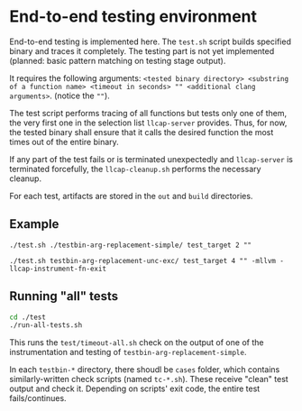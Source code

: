 # End-to-end testing environment

End-to-end testing is implemented here. The `test.sh` script builds specified binary and traces it completely. The testing part is not yet implemented (planned: basic pattern matching on testing stage output).

It requires the following arguments: `<tested binary directory> <substring of a function name> <timeout in seconds> "" <additional clang arguments>`. (notice the `""`).

The test script performs tracing of all functions but tests only one of them, the very first one in the selection list `llcap-server` provides. Thus, for now, the tested binary shall ensure that it calls the desired function the most times out of the entire binary.

If any part of the test fails or is terminated unexpectedly and `llcap-server` is terminated forcefully, the `llcap-cleanup.sh` performs the necessary cleanup.

For each test, artifacts are stored in the `out` and `build` directories.


## Example

`./test.sh ./testbin-arg-replacement-simple/ test_target 2 ""`

`./test.sh testbin-arg-replacement-unc-exc/ test_target 4 "" -mllvm -llcap-instrument-fn-exit`

## Running "all" tests

```bash
cd ./test 
./run-all-tests.sh
```

This runs the `test/timeout-all.sh` check on the output of one of the instrumentation and testing  of `testbin-arg-replacement-simple`.

In each `testbin-*` directory, there shoudl be `cases` folder, which contains similarly-written check scripts (named `tc-*.sh`). These receive "clean" test output and check it. Depending on scripts' exit code, the entire test fails/continues.

